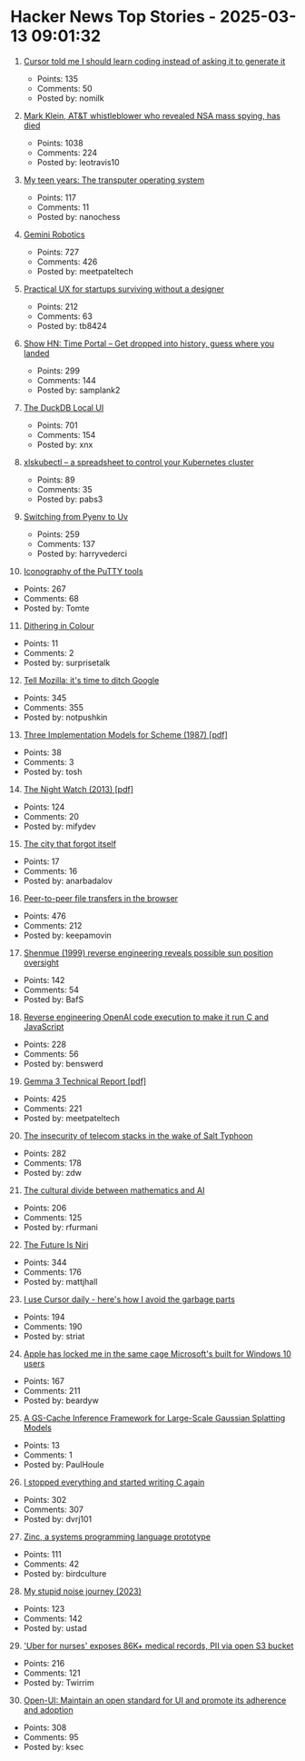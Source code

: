 # Hacker News Top Stories - 2025-03-13 09:01:32

1. [Cursor told me I should learn coding instead of asking it to generate it](https://forum.cursor.com/t/cursor-told-me-i-should-learn-coding-instead-of-asking-it-to-generate-it-limit-of-800-locs/61132)
   - Points: 135
   - Comments: 50
   - Posted by: nomilk

2. [Mark Klein, AT&T whistleblower who revealed NSA mass spying, has died](https://www.eff.org/deeplinks/2025/03/memoriam-mark-klein-att-whistleblower-about-nsa-mass-spying)
   - Points: 1038
   - Comments: 224
   - Posted by: leotravis10

3. [My teen years: The transputer operating system](https://nanochess.org/transputer_operating_system.html)
   - Points: 117
   - Comments: 11
   - Posted by: nanochess

4. [Gemini Robotics](https://deepmind.google/discover/blog/gemini-robotics-brings-ai-into-the-physical-world/)
   - Points: 727
   - Comments: 426
   - Posted by: meetpateltech

5. [Practical UX for startups surviving without a designer](https://www.tibinotes.com/p/practical-ux-for-startups-surviving)
   - Points: 212
   - Comments: 63
   - Posted by: tb8424

6. [Show HN: Time Portal – Get dropped into history, guess where you landed](https://www.eggnog.ai/entertimeportal)
   - Points: 299
   - Comments: 144
   - Posted by: samplank2

7. [The DuckDB Local UI](https://duckdb.org/2025/03/12/duckdb-ui.html)
   - Points: 701
   - Comments: 154
   - Posted by: xnx

8. [xlskubectl – a spreadsheet to control your Kubernetes cluster](https://github.com/learnk8s/xlskubectl)
   - Points: 89
   - Comments: 35
   - Posted by: pabs3

9. [Switching from Pyenv to Uv](https://bluesock.org/~willkg/blog/dev/switch_pyenv_to_uv.html)
   - Points: 259
   - Comments: 137
   - Posted by: harryvederci

10. [Iconography of the PuTTY tools](https://www.chiark.greenend.org.uk/~sgtatham/quasiblog/putty-icons/)
   - Points: 267
   - Comments: 68
   - Posted by: Tomte

11. [Dithering in Colour](https://obrhubr.org/dithering-in-colour)
   - Points: 11
   - Comments: 2
   - Posted by: surprisetalk

12. [Tell Mozilla: it's time to ditch Google](https://mozillapetition.com/)
   - Points: 345
   - Comments: 355
   - Posted by: notpushkin

13. [Three Implementation Models for Scheme (1987) [pdf]](https://legacy.cs.indiana.edu/~dyb/papers/3imp.pdf)
   - Points: 38
   - Comments: 3
   - Posted by: tosh

14. [The Night Watch (2013) [pdf]](https://www.usenix.org/system/files/1311_05-08_mickens.pdf)
   - Points: 124
   - Comments: 20
   - Posted by: mifydev

15. [The city that forgot itself](https://thecritic.co.uk/the-city-that-forgot-itself/)
   - Points: 17
   - Comments: 16
   - Posted by: anarbadalov

16. [Peer-to-peer file transfers in the browser](https://github.com/kern/filepizza)
   - Points: 476
   - Comments: 212
   - Posted by: keepamovin

17. [Shenmue (1999) reverse engineering reveals possible sun position oversight](https://wulinshu.com/2025/03/11/reverse-engineering-adventures-3-bug-or-not-bug/)
   - Points: 142
   - Comments: 54
   - Posted by: BafS

18. [Reverse engineering OpenAI code execution to make it run C and JavaScript](https://twitter.com/benswerd/status/1899853533761200300)
   - Points: 228
   - Comments: 56
   - Posted by: benswerd

19. [Gemma 3 Technical Report [pdf]](https://storage.googleapis.com/deepmind-media/gemma/Gemma3Report.pdf)
   - Points: 425
   - Comments: 221
   - Posted by: meetpateltech

20. [The insecurity of telecom stacks in the wake of Salt Typhoon](https://soatok.blog/2025/03/12/on-the-insecurity-of-telecom-stacks-in-the-wake-of-salt-typhoon/)
   - Points: 282
   - Comments: 178
   - Posted by: zdw

21. [The cultural divide between mathematics and AI](https://sugaku.net/content/understanding-the-cultural-divide-between-mathematics-and-ai/)
   - Points: 206
   - Comments: 125
   - Posted by: rfurmani

22. [The Future Is Niri](https://ersei.net/en/blog/niri)
   - Points: 344
   - Comments: 176
   - Posted by: mattjhall

23. [I use Cursor daily - here's how I avoid the garbage parts](https://www.nickcraux.com/blog/cursor-tips)
   - Points: 194
   - Comments: 190
   - Posted by: striat

24. [Apple has locked me in the same cage Microsoft's built for Windows 10 users](https://www.theregister.com/2025/03/12/hardware_os_lockin_monopolies/)
   - Points: 167
   - Comments: 211
   - Posted by: beardyw

25. [A GS-Cache Inference Framework for Large-Scale Gaussian Splatting Models](https://arxiv.org/abs/2502.14938)
   - Points: 13
   - Comments: 1
   - Posted by: PaulHoule

26. [I stopped everything and started writing C again](https://www.kmx.io/blog/why-stopped-everything-and-started-writing-C-again)
   - Points: 302
   - Comments: 307
   - Posted by: dvrj101

27. [Zinc, a systems programming language prototype](https://sr.ht/~oconnor0/zinc/)
   - Points: 111
   - Comments: 42
   - Posted by: birdculture

28. [My stupid noise journey (2023)](https://dynomight.net/noise/)
   - Points: 123
   - Comments: 142
   - Posted by: ustad

29. ['Uber for nurses' exposes 86K+ medical records, PII via open S3 bucket](https://www.websiteplanet.com/news/eshyft-report-breach/)
   - Points: 216
   - Comments: 121
   - Posted by: Twirrim

30. [Open-UI: Maintain an open standard for UI and promote its adherence and adoption](https://github.com/openui/open-ui)
   - Points: 308
   - Comments: 95
   - Posted by: ksec

